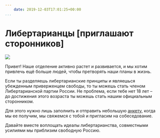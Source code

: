 ```yaml
---
    date: 2019-12-03T17:01:25+00:00
...
```


# Либертарианцы [приглашают сторонников]

![​​](https://telegra.ph/file/65fd4dadda83efe662588.jpg)

Привет! Наше отделение активно растет и развивается, и мы хотим привлечь ещё больше людей, чтобы претворять наши планы в жизнь.
   
Если ты разделяешь либертарианские принципы и являешься убежденным приверженцем свободы, то ты можешь стать членом Либертарианской партии России. Не проблема, если тебе нет 18 лет – до достижения этого возраста ты можешь стать нашим официальным сторонником. 

Для этого нужно лишь заполнить и отправить небольшую [анкету](https://libertarian-party.ru/join), когда мы ее получим, мы свяжемся с тобой и пригласим на собеседование. 

Давайте вместе воплощать идеалы либертарианства, совместными усилиями мы приблизим свободную Россию.